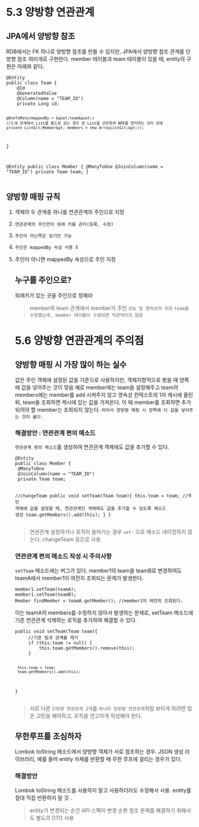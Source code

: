 <h1 id="53-양방향-연관관계">5.3 양방향 연관관계</h1>
<h2 id="jpa에서-양방향-참조">JPA에서 양방향 참조</h2>
<p>RDB에서는 FK 하나로 양방향 참조를 만들 수 있지만,
JPA에서 양방향 참조 관계를 단방향 참조 여러개로 구현한다.
member 테이블과 team 테이블이 있을 때, entity의 구현은 아래와 같다.</p>
<pre><code class="language-java">@Entity
public class Team {
    @Id
    @GeneratedValue
    @Column(name = &quot;TEAM_ID&quot;)
    private Long id;

    @OneToMany(mappedBy = &quot;team&quot;)
    //1:N 관계에서 List를 필드로 갖는 경우 빈 List를 선언하여 NPE를 방지하는 것이 관례
    private List&lt;Member&gt; members = new ArrayList&lt;&gt;();
}

@Entity
public class Member {
    @ManyToOne
    @JoinColumn(name = &quot;TEAM_ID&quot;)
    private Team team;
}</code></pre>
<h2 id="양방향-매핑-규칙">양방향 매핑 규칙</h2>
<ol>
<li><p>객체의 두 관계중 하나를 연관관계의 주인으로 지정</p>
</li>
<li><p><code>연관관계의 주인만이 외래 키를 관리(등록, 수정)</code></p>
</li>
<li><p><code>주인이 아닌쪽은 읽기만 가능</code></p>
</li>
<li><p><code>주인은 mappedBy 속성 사용 X</code></p>
</li>
<li><p>주인이 아니면 mappedBy 속성으로 주인 지정</p>
<h2 id="누구를-주인으로">누구를 주인으로?</h2>
<p>외래키가 있는 곳을 주인으로 정해라</p>
<blockquote>
<p>member와 team 관계에서 member가 주인
<code>성능 및 편의상의 이유</code>
<code>team을 수정했는데, member 테이블이 수정되면 직관적이지 않음</code></p>
</blockquote>
<h1 id="56-양방향-연관관계의-주의점">5.6 양방향 연관관계의 주의점</h1>
<h2 id="양방향-매핑-시-가장-많이-하는-실수">양방향 매핑 시 가장 많이 하는 실수</h2>
<p>값은 주인 객체에 설정된 값을 기준으로 사용하지만, 객체지향적으로 봤을 때 양쪽에 값을 넣어주는 것이 맞음
예로 member에는 team을 설정해주고 team의 members에는 member를 add 시켜주지 않고 영속성 컨텍스트의 1차 캐시에 올린 뒤, team을 조회하면 캐시에 있는 값을 가져온다. 이 때 member를 조회하면 추가 되어야 할 member는 조회되지 않는다. 
<code>따라서 양방향 매핑 시 양쪽에 다 값을 넣어주는 것이 옳다.</code></p>
<h3 id="해결방안--연관관계-편의-메소드">해결방안 : 연관관계 편의 메소드</h3>
<p><code>연관관계 편의 메소드</code>를 생성하여 연관관계 객체에도 값을 추가할 수 있다.</p>
<pre><code class="language-java">@Entity
public class Member {
 @ManyToOne
 @JoinColumn(name = &quot;TEAM_ID&quot;)
 private Team team;

 //changeTeam
 public void setTeam(Team team){
     this.team = team;
     //주인 객체에 값을 설정할 때, 연관관계인 객체에도 값을 추가할 수 있도록 메소드 생성
     team.getMembers().add(this);
 }
}</code></pre>
<blockquote>
<p>연관관계 설정하거나 로직이 들어가는 경우 <code>set-</code> 으로 메소드 네이밍하지 않는다.
changeTeam 등으로 사용.</p>
</blockquote>
<h3 id="연관관계-편의-메소드-작성-시-주의사항">연관관계 편의 메소드 작성 시 주의사항</h3>
<p><code>setTeam</code> 메소드에는 버그가 있다.
member1의 team을 teamB로 변경하여도 teamA에서 member1이 여전히 조회되는 문제가 발생한다.</p>
<pre><code class="language-java">member1.setTeam(teamA);
member1.setTeam(teamB);
Member findMember = teamA.getMember(); //member1이 여전히 조회된다.</code></pre>
<p>이는 teamA의 members를 수정하지 않아서 발생하는 문제로, setTeam 메소드에 기존 연관관계 삭제하는 로직을 추가하여 해결할 수 있다.</p>
<pre><code class="language-java">public void setTeam(Team team){
     //기존 팀과 관계를 제거
     if (this.team != null) {
         this.team.getMembers().remove(this);
     }

     this.team = team;
     team.getMembers().add(this);
}</code></pre>
<blockquote>
<p>서로 다른 <code>단방향 연관관계 2개</code>를 <code>하나의 양방향 연관관계</code>처럼 보이게 하려면 많은 고민을 해야하고, 로직을 견고하게 작성해야 한다.</p>
</blockquote>
<h2 id="무한루프를-조심하자">무한루프를 조심하자</h2>
<p>Lombok toString 메소드에서 양방향 객체가 서로 참조하는 경우.
JSON 생성 라이브러리, 예를 들어 entity 자체를 반환할 때 무한 루프에 걸리는 경우가 있다.</p>
<h3 id="해결방안">해결방안</h3>
<p>Lombok toString 메소드를 사용하지 말고 사용하더라도 수정해서 사용.
entity를 절대 직접 반환하지 말 것 .</p>
<blockquote>
<p>entity가 변경되는 순간 API 스펙이 변경
순환 참조 문제를 해결하기 위해서도 별도의 DTO 사용</p>
</blockquote>
</li>
</ol>